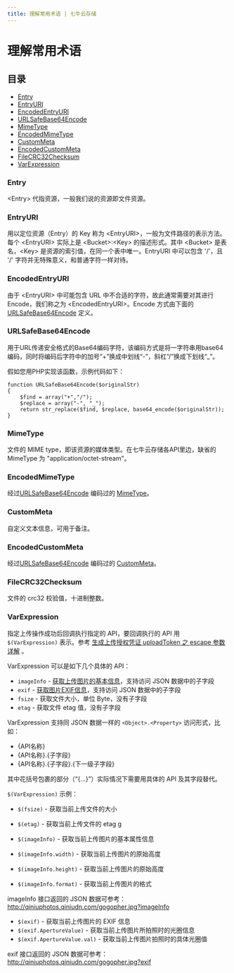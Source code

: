 ```yaml
---
title: 理解常用术语 | 七牛云存储
---
```


# 理解常用术语

## 目录

- [Entry](#Entry)
- [EntryURI](#EntryURI)
- [EncodedEntryURI](#EncodedEntryURI)
- [URLSafeBase64Encode](#URLSafeBase64Encode)
- [MimeType](#MimeType)
- [EncodedMimeType](#EncodedMimeType)
- [CustomMeta](#CustomMeta)
- [EncodedCustomMeta](#EncodedCustomMeta)
- [FileCRC32Checksum](#FileCRC32Checksum)
- [VarExpression](#VarExpression)

<a name="Entry"></a>

### Entry

\<Entry\> 代指资源，一般我们说的资源即文件资源。

<a name="EntryURI"></a>

### EntryURI

用以定位资源（Entry）的 Key 称为 \<EntryURI\>，一般为文件路径的表示方法。每个 \<EntryURI\> 实际上是 \<Bucket\>:\<Key\> 的描述形式。其中 \<Bucket\> 是表名，\<Key\> 是资源的索引值，在同一个表中唯一。EntryURI 中可以包含 '/'，且 '/' 字符并无特殊意义，和普通字符一样对待。

<a name="EncodedEntryURI"></a>

### EncodedEntryURI

由于 \<EntryURI\> 中可能包含 URL 中不合适的字符，故此通常需要对其进行 Encode，我们称之为 \<EncodedEntryURI\>。Encode 方式由下面的 [URLSafeBase64Encode](#URLSafeBase64Encode) 定义。

<a name="URLSafeBase64Encode"></a>

### URLSafeBase64Encode

用于URL传递安全格式的Base64编码字符，该编码方式是将一字符串用base64编码，同时将编码后字符中的加号“+”换成中划线“-”，斜杠“/”换成下划线“_”。

假如您用PHP实现该函数，示例代码如下：

    function URLSafeBase64Encode($originalStr)
    {
        $find = array("+","/");
        $replace = array("-", "_");
        return str_replace($find, $replace, base64_encode($originalStr));
    }

<a name="MimeType"></a>

### MimeType

文件的 MIME type，即该资源的媒体类型。在七牛云存储各API里边，缺省的 MimeType 为 "application/octet-stream"。

<a name="EncodedMimeType"></a>

### EncodedMimeType

经过[URLSafeBase64Encode](#URLSafeBase64Encode) 编码过的 [MimeType](#MimeType)。

<a name="CustomMeta"></a>

### CustomMeta

自定义文本信息，可用于备注。

<a name="EncodedCustomMeta"></a>

### EncodedCustomMeta

经过[URLSafeBase64Encode](#URLSafeBase64Encode) 编码过的 [CustomMeta](#CustomMeta)。

<a name="FileCRC32Checksum"></a>

### FileCRC32Checksum

文件的 crc32 校验值，十进制整数。

<a name="VarExpression"></a>

### VarExpression

指定上传操作成功后回调执行指定的 API，要回调执行的 API 用 `$(VarExpression)` 表示。参考 [生成上传授权凭证 uploadToken 之 escape 参数详解](/v3/api/io/#escape-expression) 。

VarExpression 可以是如下几个具体的 API：

- `imageInfo` - [获取上传图片的基本信息](/v3/api/foimg/#fo-imageInfo)，支持访问 JSON 数据中的子字段
- `exif` - [获取图片EXIF信息](/v3/api/foimg/#fo-imageExif)，支持访问 JSON 数据中的子字段
- `fsize` - 获取文件大小，单位 Byte，没有子字段
- `etag` - 获取文件 etag 值，没有子字段

VarExpression 支持同 JSON 数据一样的 `<Object>.<Property>` 访问形式，比如：

- {API名称}
- {API名称}.{子字段}
- {API名称}.{子字段}.{下一级子字段}

其中花括号包裹的部分（“{...}”）实际情况下需要用具体的 API 及其字段替代。　

`$(VarExpression)` 示例：

- `$(fsize)` - 获取当前上传文件的大小
- `$(etag)` - 获取当前上传文件的 etag  g

- `$(imageInfo)` -  获取当前上传图片的基本属性信息
- `$(imageInfo.width)` - 获取当前上传图片的原始高度
- `$(imageInfo.height)` - 获取当前上传图片的原始高度
- `$(imageInfo.format)` -  获取当前上传图片的格式

imageInfo 接口返回的 JSON 数据可参考：<http://qiniuphotos.qiniudn.com/gogopher.jpg?imageInfo>

- `$(exif)` - 获取当前上传图片的 EXIF 信息
- `$(exif.ApertureValue)` - 获取当前上传图片所拍照时的光圈信息
- `$(exif.ApertureValue.val)` - 获取当前上传图片拍照时的具体光圈值

exif 接口返回的 JSON 数据可参考：<http://qiniuphotos.qiniudn.com/gogopher.jpg?exif>
